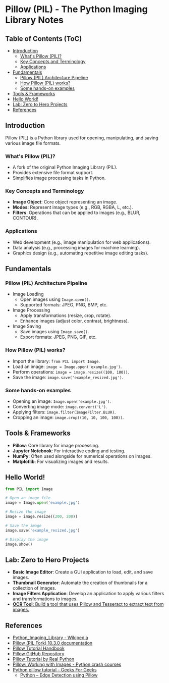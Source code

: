 # Pillow (PIL) - The Python Imaging Library Notes

## Table of Contents (ToC)
  - [Introduction](#introduction)
    - [What's Pillow (PIL)?](#whats-pillow-pil)
    - [Key Concepts and Terminology](#key-concepts-and-terminology)
    - [Applications](#applications)
  - [Fundamentals](#fundamentals)
    - [Pillow (PIL) Architecture Pipeline](#pillow-pil-architecture-pipeline)
    - [How Pillow (PIL) works?](#how-pillow-pil-works)
    - [Some hands-on examples](#some-hands-on-examples)
  - [Tools \& Frameworks](#tools--frameworks)
  - [Hello World!](#hello-world)
  - [Lab: Zero to Hero Projects](#lab-zero-to-hero-projects)
  - [References](#references)

## Introduction
Pillow (PIL) is a Python library used for opening, manipulating, and saving various image file formats.

### What's Pillow (PIL)?
- A fork of the original Python Imaging Library (PIL).
- Provides extensive file format support.
- Simplifies image processing tasks in Python.

### Key Concepts and Terminology
- **Image Object**: Core object representing an image.
- **Modes**: Represent image types (e.g., RGB, RGBA, L, etc.).
- **Filters**: Operations that can be applied to images (e.g., BLUR, CONTOUR).

### Applications
- Web development (e.g., image manipulation for web applications).
- Data analysis (e.g., processing images for machine learning).
- Graphics design (e.g., automating repetitive image editing tasks).

## Fundamentals
### Pillow (PIL) Architecture Pipeline
- Image Loading
  - Open images using `Image.open()`.
  - Supported formats: JPEG, PNG, BMP, etc.
- Image Processing
  - Apply transformations (resize, crop, rotate).
  - Enhance images (adjust color, contrast, brightness).
- Image Saving
  - Save images using `Image.save()`.
  - Export formats: JPEG, PNG, GIF, etc.

### How Pillow (PIL) works?
- Import the library: `from PIL import Image`.
- Load an image: `image = Image.open('example.jpg')`.
- Perform operations: `image = image.resize((100, 100))`.
- Save the image: `image.save('example_resized.jpg')`.

### Some hands-on examples 
- Opening an image: `Image.open('example.jpg')`.
- Converting image mode: `image.convert('L')`.
- Applying filters: `image.filter(ImageFilter.BLUR)`.
- Cropping an image: `image.crop((10, 10, 100, 100))`.

## Tools & Frameworks
- **Pillow**: Core library for image processing.
- **Jupyter Notebook**: For interactive coding and testing.
- **NumPy**: Often used alongside for numerical operations on images.
- **Matplotlib**: For visualizing images and results.

## Hello World!
```python
from PIL import Image

# Open an image file
image = Image.open('example.jpg')

# Resize the image
image = image.resize((200, 200))

# Save the image
image.save('example_resized.jpg')

# Display the image
image.show()
```

## Lab: Zero to Hero Projects
- **Basic Image Editor**: Create a GUI application to load, edit, and save images.
- **Thumbnail Generator**: Automate the creation of thumbnails for a collection of images.
- **Image Filters Application**: Develop an application to apply various filters and transformations to images.
- [**OCR Tool**: Build a tool that uses Pillow and Tesseract to extract text from images.](https://github.com/afondiel/computer-vision-challenge/blob/main/L0_07_Optical_Character_Recognition_OCR/notebooks/OCR_Pytesseract.ipynb)

## References
- [Python_Imaging_Library - Wikipedia](https://en.wikipedia.org/wiki/Python_Imaging_Library)
- [Pillow (PIL Fork) 10.3.0 documentation](https://pillow.readthedocs.io/en/stable/index.html#)
- [Pillow Tutorial Handbook](https://pillow.readthedocs.io/en/stable/handbook/index.html)
- [Pillow GitHub Repository](https://github.com/python-pillow/Pillow)
- [Pillow Tutorial by Real Python](https://realpython.com/working-with-images-in-python/)
- [Pillow: Working with Images - Python crash courses](https://ehmatthes.github.io/pcc_2e/beyond_pcc/pillow/)
- [Python pillow tutorial - Geeks For Geeks](https://www.geeksforgeeks.org/python-pillow-tutorial/)
  - [Python – Edge Detection using Pillow](https://www.geeksforgeeks.org/python-edge-detection-using-pillow/)
